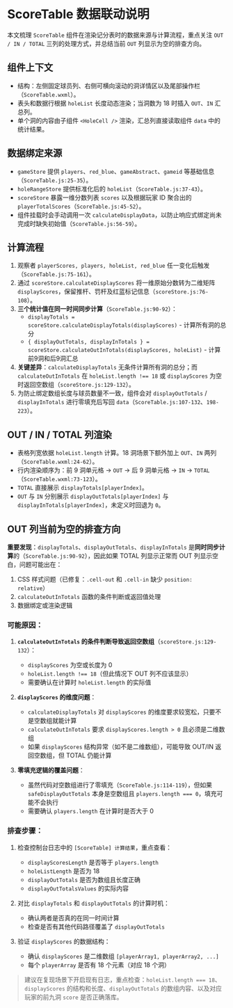 # ScoreTable 数据联动说明

本文梳理 `ScoreTable` 组件在渲染记分表时的数据来源与计算流程，重点关注 `OUT / IN / TOTAL` 三列的处理方式，并总结当前 `OUT` 列显示为空的排查方向。

## 组件上下文
- 结构：左侧固定球员列、右侧可横向滚动的洞详情区以及尾部操作栏（`ScoreTable.wxml`）。
- 表头和数据行根据 `holeList` 长度动态渲染；当洞数为 18 时插入 `OUT`、`IN` 汇总列。
- 单个洞的内容由子组件 `<HoleCell />` 渲染，汇总列直接读取组件 `data` 中的统计结果。

## 数据绑定来源
- `gameStore` 提供 `players`、`red_blue`、`gameAbstract`、`gameid` 等基础信息（`ScoreTable.js:25-35`）。
- `holeRangeStore` 提供标准化后的 `holeList`（`ScoreTable.js:37-43`）。
- `scoreStore` 暴露一维分数列表 `scores` 以及根据玩家 ID 聚合出的 `playerTotalScores`（`ScoreTable.js:45-52`）。
- 组件挂载时会手动调用一次 `calculateDisplayData`，以防止响应式绑定尚未完成时缺失初始值（`ScoreTable.js:56-59`）。

## 计算流程
1. 观察者 `playerScores, players, holeList, red_blue` 任一变化后触发（`ScoreTable.js:75-161`）。
2. 通过 `scoreStore.calculateDisplayScores` 将一维原始分数转为二维矩阵 `displayScores`，保留推杆、罚杆及红蓝标记信息（`scoreStore.js:76-108`）。
3. **三个统计值在同一时间同步计算**（`ScoreTable.js:90-92`）：
   - `displayTotals = scoreStore.calculateDisplayTotals(displayScores)` - 计算所有洞的总分
   - `{ displayOutTotals, displayInTotals } = scoreStore.calculateOutInTotals(displayScores, holeList)` - 计算前9洞和后9洞汇总
4. **关键差异**：`calculateDisplayTotals` 无条件计算所有洞的总分；而 `calculateOutInTotals` 在 `holeList.length !== 18` 或 `displayScores` 为空时返回空数组（`scoreStore.js:129-132`）。
5. 为防止绑定数组长度与球员数量不一致，组件会对 `displayOutTotals` / `displayInTotals` 进行零填充后写回 `data`（`ScoreTable.js:107-132`、`198-223`）。

## OUT / IN / TOTAL 列渲染
- 表格列宽依据 `holeList.length` 计算。18 洞场景下额外加上 `OUT`、`IN` 两列（`ScoreTable.wxml:24-62`）。
- 行内渲染顺序为：前 9 洞单元格 → `OUT` → 后 9 洞单元格 → `IN` → `TOTAL`（`ScoreTable.wxml:73-123`）。
- `TOTAL` 直接展示 `displayTotals[playerIndex]`。
- `OUT` 与 `IN` 分别展示 `displayOutTotals[playerIndex]` 与 `displayInTotals[playerIndex]`，未定义时回退为 `0`。

## OUT 列当前为空的排查方向

**重要发现**：`displayTotals`、`displayOutTotals`、`displayInTotals` 是**同时同步计算**的（`ScoreTable.js:90-92`），因此如果 TOTAL 列显示正常而 OUT 列显示空白，问题可能出在：
1. CSS 样式问题（已修复：`.cell-out` 和 `.cell-in` 缺少 `position: relative`）
2. `calculateOutInTotals` 函数的条件判断或返回值处理
3. 数据绑定或渲染逻辑

### 可能原因：

1. **`calculateOutInTotals` 的条件判断导致返回空数组**（`scoreStore.js:129-132`）：
   - `displayScores` 为空或长度为 0
   - `holeList.length !== 18`（但此情况下 OUT 列不应该显示）
   - 需要确认在计算时 `holeList.length` 的实际值

2. **`displayScores` 的维度问题**：
   - `calculateDisplayTotals` 对 `displayScores` 的维度要求较宽松，只要不是空数组就能计算
   - `calculateOutInTotals` 要求 `displayScores.length > 0` 且必须是二维数组
   - 如果 `displayScores` 结构异常（如不是二维数组），可能导致 OUT/IN 返回空数组，但 TOTAL 仍能计算

3. **零填充逻辑的覆盖问题**：
   - 虽然代码对空数组进行了零填充（`ScoreTable.js:114-119`），但如果 `safeDisplayOutTotals` 本身是空数组且 `players.length === 0`，填充可能不会执行
   - 需要确认 `players.length` 在计算时是否大于 0

### 排查步骤：

1. 检查控制台日志中的 `[ScoreTable] 计算结果`，重点查看：
   - `displayScoresLength` 是否等于 `players.length`
   - `holeListLength` 是否为 18
   - `displayOutTotals` 是否为数组且长度正确
   - `displayOutTotalsValues` 的实际内容

2. 对比 `displayTotals` 和 `displayOutTotals` 的计算时机：
   - 确认两者是否真的在同一时间计算
   - 检查是否有其他代码路径覆盖了 `displayOutTotals`

3. 验证 `displayScores` 的数据结构：
   - 确认 `displayScores` 是二维数组 `[playerArray1, playerArray2, ...]`
   - 每个 `playerArray` 是否有 18 个元素（对应 18 个洞）

> 建议在复现场景下开启现有日志，重点检查：`holeList.length === 18`、`displayScores` 的结构和长度、`displayOutTotals` 的数组内容、以及对应玩家的前九洞 `score` 是否正确落库。
